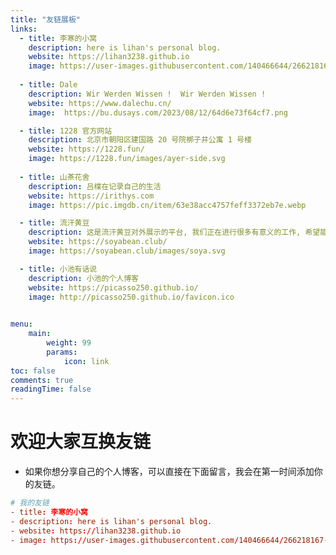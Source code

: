 ```yaml
---
title: "友链展板"
links:
  - title: 李寒的小窝
    description: here is lihan's personal blog.
    website: https://lihan3238.github.io
    image: https://user-images.githubusercontent.com/140466644/266218167-0a08d24b-2f75-4a6b-9253-227612dffa98.png
    
  - title: Dale
    description: Wir Werden Wissen !  Wir Werden Wissen ! 
    website: https://www.dalechu.cn/
    image:  https://bu.dusays.com/2023/08/12/64d6e73f64cf7.png

  - title: 1228 官方网站
    description: 北京市朝阳区建国路 20 号院梆子井公寓 1 号楼
    website: https://1228.fun/
    image: https://1228.fun/images/ayer-side.svg
  
  - title: 山茶花舍
    description: 吕楪在记录自己的生活
    website: https://irithys.com
    image: https://pic.imgdb.cn/item/63e38acc4757feff3372eb7e.webp

  - title: 流汗黄豆
    description: 这是流汗黄豆对外展示的平台, 我们正在进行很多有意义的工作, 希望能给你一些启发和激励 ~ ^_^ 
    website: https://soyabean.club/
    image: https://soyabean.club/images/soya.svg

  - title: 小池有话说
    description: 小池的个人博客
    website: https://picasso250.github.io/
    image: http://picasso250.github.io/favicon.ico

        
menu:
    main: 
        weight: 99
        params:
            icon: link
toc: false
comments: true
readingTime: false
---
```


# 欢迎大家互换友链
- 如果你想分享自己的个人博客，可以直接在下面留言，我会在第一时间添加你的友链。
```toml
# 我的友链
- title: 李寒的小窝
- description: here is lihan's personal blog.
- website: https://lihan3238.github.io
- image: https://user-images.githubusercontent.com/140466644/266218167-0a08d24b-2f75-4a6b-9253-227612dffa98.png
```

